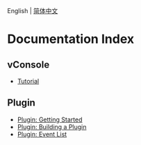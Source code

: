 English | [简体中文](./a_doc_index_CN.md)

Documentation Index
==============================


## vConsole

 - [Tutorial](./tutorial.md)


## Plugin

 - [Plugin: Getting Started](./plugin_getting_started.md)
 - [Plugin: Building a Plugin](./plugin_building_a_plugin.md)
 - [Plugin: Event List](./plugin_event_list.md)